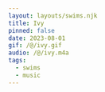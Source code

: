 ```yaml
---
layout: layouts/swims.njk
title: Ivy
pinned: false
date: 2023-08-01
gif: /@/ivy.gif
audio: /@/ivy.m4a
tags:
  - swims
  - music
---
```

